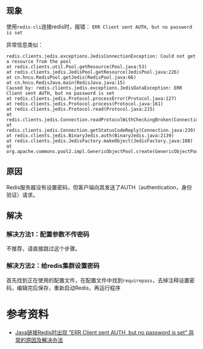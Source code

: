 ## 现象
使用`redis-cli`连接redis时，报错：
`ERR Client sent AUTH, but no password is set`

异常信息类似：
```
redis.clients.jedis.exceptions.JedisConnectionException: Could not get a resource from the pool
at redis.clients.util.Pool.getResource(Pool.java:53)
at redis.clients.jedis.JedisPool.getResource(JedisPool.java:226)
at cn.hncu.RedisPool.getJedis(RedisPool.java:66)
at cn.hncu.RedisJava.main(RedisJava.java:15)
Caused by: redis.clients.jedis.exceptions.JedisDataException: ERR Client sent AUTH, but no password is set
at redis.clients.jedis.Protocol.processError(Protocol.java:127)
at redis.clients.jedis.Protocol.process(Protocol.java:161)
at redis.clients.jedis.Protocol.read(Protocol.java:215)
at redis.clients.jedis.Connection.readProtocolWithCheckingBroken(Connection.java:340)
at redis.clients.jedis.Connection.getStatusCodeReply(Connection.java:239)
at redis.clients.jedis.BinaryJedis.auth(BinaryJedis.java:2139)
at redis.clients.jedis.JedisFactory.makeObject(JedisFactory.java:108)
at org.apache.commons.pool2.impl.GenericObjectPool.create(GenericObjectPool.java:868)
```

## 原因
Redis服务器没有设置密码，但客户端向其发送了AUTH（authentication，身份验证）请求。

## 解决
### 解决方法1：配置参数不传密码
不推荐，请直接跳过这个步骤。

### 解决方法2：给redis集群设置密码
首先找到正在使用的配置文件，在配置文件中找到`requirepass`，去掉注释设置密码，编辑完后保存，重新启动Redis，再运行程序

# 参考资料
- [Java链接Redis时出现 “ERR Client sent AUTH, but no password is set” 异常的原因及解决办法](https://blog.csdn.net/iw1210/article/details/72428824)